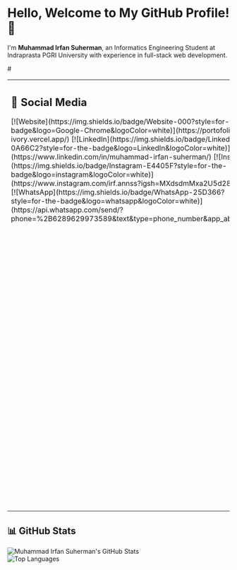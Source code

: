 # Hello, Welcome to My GitHub Profile! 👋

I'm **Muhammad Irfan Suherman**, an Informatics Engineering Student at Indraprasta PGRI University with experience in full-stack web development.

#<table>

  <tr>
    <!-- Kolom Social Media -->
    <td valign="top">
      <h2>🔗 Social Media</h2>
      <p>
        [![Website](https://img.shields.io/badge/Website-000?style=for-the-badge&logo=Google-Chrome&logoColor=white)](https://portofolio-v3-ivory.vercel.app/)  
        [![LinkedIn](https://img.shields.io/badge/LinkedIn-0A66C2?style=for-the-badge&logo=LinkedIn&logoColor=white)](https://www.linkedin.com/in/muhammad-irfan-suherman/)  
        [![Instagram](https://img.shields.io/badge/Instagram-E4405F?style=for-the-badge&logo=instagram&logoColor=white)](https://www.instagram.com/irf.annss?igsh=MXdsdmMxa2U5d284Yg==)  
        [![WhatsApp](https://img.shields.io/badge/WhatsApp-25D366?style=for-the-badge&logo=whatsapp&logoColor=white)](https://api.whatsapp.com/send/?phone=%2B6289629973589&text&type=phone_number&app_absent=0)
      </p>
    </td>
    <!-- Kolom Tech Stack -->
    <td valign="top">
      <h2>🛠 Tech Stack</h2>
      <p>
        [![HTML5](https://img.shields.io/badge/HTML5-E34F26?style=for-the-badge&logo=html5&logoColor=white)]()  
        ![CSS3](https://img.shields.io/badge/CSS3-1572B6?style=for-the-badge&logo=css3&logoColor=white)  
        ![JavaScript](https://img.shields.io/badge/JavaScript-F7DF1E?style=for-the-badge&logo=javascript&logoColor=black)  
        ![React](https://img.shields.io/badge/React-61DAFB?style=for-the-badge&logo=react&logoColor=black)  
        ![Next.js](https://img.shields.io/badge/Next.js-000000?style=for-the-badge&logo=next.js&logoColor=white)  
        ![Node.js](https://img.shields.io/badge/Node.js-339933?style=for-the-badge&logo=node.js&logoColor=white)  
        ![Express.js](https://img.shields.io/badge/Express.js-000000?style=for-the-badge&logo=express&logoColor=white)  
        ![MongoDB](https://img.shields.io/badge/MongoDB-47A248?style=for-the-badge&logo=mongodb&logoColor=white)  
        ![MySQL](https://img.shields.io/badge/MySQL-4479A1?style=for-the-badge&logo=mysql&logoColor=white)  
        ![Python](https://img.shields.io/badge/Python-3776AB?style=for-the-badge&logo=python&logoColor=white)  
        ![PHP](https://img.shields.io/badge/PHP-777BB4?style=for-the-badge&logo=php&logoColor=white)
      </p>
    </td>
  </tr>
</table>

## 📊 GitHub Stats

![Muhammad Irfan Suherman's GitHub Stats](https://github-readme-stats.vercel.app/api?username=Irfan-gitbash&show_icons=true&theme=dark)  
![Top Languages](https://github-readme-stats.vercel.app/api/top-langs/?username=Irfan-gitbash&layout=compact&theme=dark)
